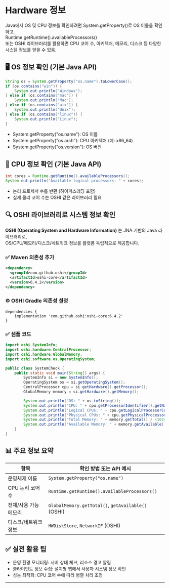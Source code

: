 # Hardware 정보
Java에서 OS 및 CPU 정보를 확인하려면 System.getProperty()로 OS 이름을 확인하고,  
Runtime.getRuntime().availableProcessors()  
또는 OSHI 라이브러리를 활용하면 CPU 코어 수, 아키텍처, 메모리, 디스크 등 다양한 시스템 정보를 얻을 수 있음.

## 🖥️ OS 정보 확인 (기본 Java API)
```java
String os = System.getProperty("os.name").toLowerCase();
if (os.contains("win")) {
    System.out.println("Windows");
} else if (os.contains("mac")) {
    System.out.println("Mac");
} else if (os.contains("aix")) {
    System.out.println("Unix");
} else if (os.contains("linux")) {
    System.out.println("Linux");
}
```

- System.getProperty("os.name"): OS 이름
- System.getProperty("os.arch"): CPU 아키텍처 (예: x86_64)
- System.getProperty("os.version"): OS 버전

## 🧠 CPU 정보 확인 (기본 Java API)
```java
int cores = Runtime.getRuntime().availableProcessors();
System.out.println("Available logical processors: " + cores);
```

- 논리 프로세서 수를 반환 (하이퍼스레딩 포함)
- 실제 물리 코어 수는 OSHI 같은 라이브러리 필요

## 🔍 OSHI 라이브러리로 시스템 정보 확인
**OSHI (Operating System and Hardware Information)** 는 JNA 기반의 Java 라이브러리로,  
OS/CPU/메모리/디스크/네트워크 정보를 플랫폼 독립적으로 제공합니다.
### ✅ Maven 의존성 추가
```xml
<dependency>
  <groupId>com.github.oshi</groupId>
  <artifactId>oshi-core</artifactId>
  <version>6.4.2</version>
</dependency>
```
### ⚙️ OSHI Gradle 의존성 설정
```
dependencies {
    implementation 'com.github.oshi:oshi-core:6.4.2'
}
```

### ✅ 샘플 코드
```java
import oshi.SystemInfo;
import oshi.hardware.CentralProcessor;
import oshi.hardware.GlobalMemory;
import oshi.software.os.OperatingSystem;

public class SystemCheck {
    public static void main(String[] args) {
        SystemInfo si = new SystemInfo();
        OperatingSystem os = si.getOperatingSystem();
        CentralProcessor cpu = si.getHardware().getProcessor();
        GlobalMemory memory = si.getHardware().getMemory();

        System.out.println("OS: " + os.toString());
        System.out.println("CPU: " + cpu.getProcessorIdentifier().getName());
        System.out.println("Logical CPUs: " + cpu.getLogicalProcessorCount());
        System.out.println("Physical CPUs: " + cpu.getPhysicalProcessorCount());
        System.out.println("Total Memory: " + memory.getTotal() / (1024 * 1024) + " MB");
        System.out.println("Available Memory: " + memory.getAvailable() / (1024 * 1024) + " MB");
    }
}

```

## 📊 주요 정보 요약

| 항목             | 확인 방법 또는 API 예시                              |
|------------------|------------------------------------------------------|
| 운영체제 이름     | `System.getProperty("os.name")`                      |
| CPU 논리 코어 수 | `Runtime.getRuntime().availableProcessors()`         |
| 전체/사용 가능 메모리 | `GlobalMemory.getTotal()`, `getAvailable()` (OSHI) |
| 디스크/네트워크 정보 | `HWDiskStore`, `NetworkIF` (OSHI)                   |


## ✅ 실전 활용 팁
- 운영 환경 모니터링: 서버 상태 체크, 리소스 경고 알림
- 클라이언트 정보 수집: 설치형 앱에서 사용자 시스템 정보 확인
- 성능 최적화: CPU 코어 수에 따라 병렬 처리 조정

---
